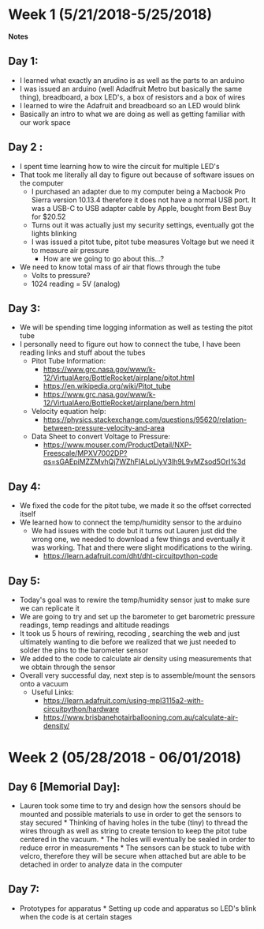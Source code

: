 
# Week 1 (5/21/2018-5/25/2018)

**Notes** 
## Day 1:
* I learned what exactly an arudino is as well as the parts to an arduino
*  I was issued an arduino (well Adadfruit Metro but basically the same thing), breadboard, a box LED's, a box of resistors and a box of wires
*  I learned to wire the Adafruit and breadboard so an LED would blink
*  Basically an intro to what we are doing as well as getting familiar with our work space
        
## Day 2 :
* I spent time learning how to wire the circuit for multiple LED's
* That took me literally all day to figure out because of software issues on the computer
  * I purchased an adapter due to my computer being a Macbook Pro Sierra version 10.13.4 therefore it does not have a normal USB port. It was a USB-C to USB adapter cable by Apple, bought from Best Buy for $20.52      
  * Turns out it was actually just my security settings, eventually got the lights blinking
  * I was issued a pitot tube, pitot tube measures Voltage but we need it to measure air pressure
    * How are we going to go about this...?
* We need to know total mass of air that flows through the tube
  * Volts to pressure?
  * 1024 reading = 5V (analog)
        
## Day 3:
* We will be spending time logging information as well as testing the pitot tube
* I personally need to figure out how to connect the tube, I have been reading links and stuff about the tubes
   * Pitot Tube Information:  
        * https://www.grc.nasa.gov/www/k-12/VirtualAero/BottleRocket/airplane/pitot.html
        * https://en.wikipedia.org/wiki/Pitot_tube
        * https://www.grc.nasa.gov/www/k-12/VirtualAero/BottleRocket/airplane/bern.html 
    * Velocity equation help:  
         * https://physics.stackexchange.com/questions/95620/relation-between-pressure-velocity-and-area  
   * Data Sheet to convert Voltage to Pressure: 
        * https://www.mouser.com/ProductDetail/NXP-Freescale/MPXV7002DP?qs=sGAEpiMZZMvhQj7WZhFIALpLlyV3lh9L9vMZsod5OrI%3d
 ## Day 4:
 * We fixed the code for the pitot tube, we made it so the offset corrected itself 
 * We learned how to connect the temp/humidity sensor to the arduino
     * We had issues with the code but it turns out Lauren just did the wrong one, we needed to download a few things and eventually it was working. That and there were slight modifications to the wiring.
          * https://learn.adafruit.com/dht/dht-circuitpython-code
                    
## Day 5:
* Today's goal was to rewire the temp/humidity sensor just to make sure we can replicate it
* We are going to try and set up the barometer to get barometric pressure readings, temp readings and altitude readings
* It took us 5 hours of rewiring, recoding , searching the web and just ultimately wanting to die before we realized that we just needed to solder the pins to the barometer sensor
 * We added to the code to calculate air density using measurements that we obtain through the sensor
 * Overall very successful day, next step is to assemble/mount the sensors onto a vacuum
     * Useful Links: 
          * https://learn.adafruit.com/using-mpl3115a2-with-circuitpython/hardware
          * https://www.brisbanehotairballooning.com.au/calculate-air-density/

# Week 2 (05/28/2018 - 06/01/2018)

## Day 6 [Memorial Day]:
 * Lauren took some time to try and design how the sensors should be mounted and possible materials to use in order to get the sensors to stay secured
       * Thinking of having holes in the tube (tiny) to thread the wires through as well as string to create tension to keep the pitot tube centered in the vacuum. 
       * The holes will eventually be sealed in order to reduce error in measurements
       * The sensors can be stuck to tube with velcro, therefore they will be secure when attached but are able to be detached in order to analyze data in the computer
        
## Day 7:
 * Prototypes for apparatus
        * Setting up code and apparatus so LED's blink when the code is at certain stages

        


